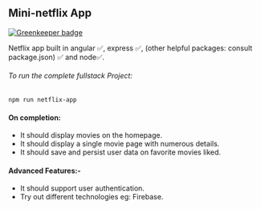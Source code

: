 ## Mini-netflix App

[![Greenkeeper badge](https://badges.greenkeeper.io/kompanycoder/mini-netflix.svg)](https://greenkeeper.io/)

Netflix app built in angular ✅, express ✅, (other helpful packages: consult package.json) ✅ and node✅.

###### To run the complete fullstack Project: 
    npm run netflix-app


#### On completion:
- It should display movies on the homepage.
- It should display a single movie page with numerous details.
- It should save and persist user data on favorite movies liked.

#### Advanced Features:-
- It should support user authentication. 
- Try out different technologies eg: Firebase.
